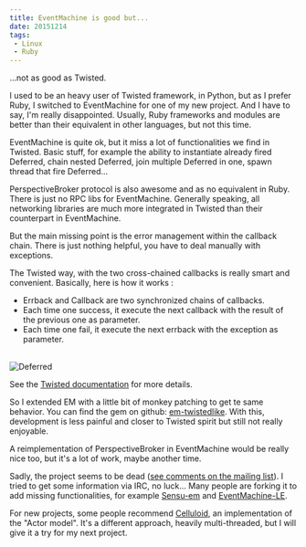 ```yaml
---
title: EventMachine is good but...
date: 20151214
tags:
 - Linux
 - Ruby
---
```


...not as good as Twisted.

I used to be an heavy user of Twisted framework, in Python, but as I prefer Ruby, I switched to EventMachine for one of my new project. And I have to say, I'm really disappointed. Usually, Ruby frameworks and modules are better than their equivalent in other languages, but not this time.

EventMachine is quite ok, but it miss a lot of functionalities we find in Twisted. Basic stuff, for example the ability to instantiate already fired Deferred, chain nested Deferred, join multiple Deferred in one, spawn thread that fire Deferred...

PerspectiveBroker protocol is also awesome and as no equivalent in Ruby. There is just no RPC libs for EventMachine. Generally speaking, all networking libraries are much more integrated in Twisted than their counterpart in EventMachine.

But the main missing point is the error management within the callback chain. There is just nothing helpful, you have to deal manually with exceptions. 

The Twisted way, with the two cross-chained callbacks is really smart and convenient. Basically, here is how it works : 

 * Errback and Callback are two synchronized chains of callbacks. 
 * Each time one success, it execute the next callback with the result of the previous one as parameter. 
 * Each time one fail, it execute the next errback with the exception as parameter.


<br>![Deferred](/blog/img/deferred-process.png)

See the [Twisted documentation](http://twistedmatrix.com/documents/12.0.0/core/howto/defer.html) for more details.

So I extended EM with a little bit of monkey patching to get te same behavior. You can find the gem on github: [em-twistedlike](https://github.com/nagius/em-twistedlike). 
With this, development is less painful and closer to Twisted spirit but still not really enjoyable.

A reimplementation of PerspectiveBroker in EventMachine would be really nice too, but it's a lot of work, maybe another time.


Sadly, the project seems to be dead ([see comments on the mailing list](https://groups.google.com/forum/#!topic/eventmachine/9g7oTzmYERo)). I tried to get some information via IRC, no luck... Many people are forking it to add missing functionalities, for example [Sensu-em](https://github.com/sensu/sensu-em) and [EventMachine-LE](https://github.com/ibc/EventMachine-LE).

For new projects, some people recommend [Celluloid](https://github.com/celluloid/celluloid), an implementation of the "Actor model". It's a different approach, heavily multi-threaded, but I will give it a try for my next project.



